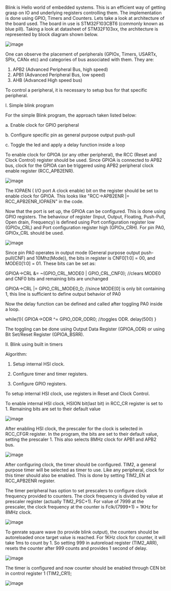 Blink is Hello world of embedded systems. This is an efficient way of getting grasp on IO and underlying registers controlling them.
The implementation is done using GPIO, Timers and Counters. Lets take a look at architecture of the board
used.
The board in use is STM32F103CBT6 (commonly known as blue pill). Taking a look at datasheet of STM32F103xx,
the architecture is represented by block diagram shown below.

![image](https://github.com/user-attachments/assets/d72cdacb-6168-43aa-867d-49f0161045a3)

One can observe the placement of peripherals (GPIOx, Timers, USARTx, SPIx, CANx etc) and categories of bus associated with them. They are:
1. APB2 (Advanced Peripheral Bus, high speed)
2. APB1 (Advanced Peripheral Bus, low speed)
3. AHB (Advanced High speed bus)

To control a peripheral, it is necessary to setup bus for that specific peripheral.

I. Simple blink program

For the simple Blink program, the approach taken listed below:

  a. Enable clock for GPIO peripheral
  
  b. Configure specific pin as general purpose output push-pull
  
  c. Toggle the led and apply a delay function inside a loop

To enable clock for GPIOA (or any other peripheral), the RCC (Reset and Clock Control) register should be used.
Since GPIOA is connected to APB2 bus, clock for the GPIOA can be triggered using APB2 peripheral clock enable register (RCC_APB2ENR).

![image](https://github.com/user-attachments/assets/a7a44e9c-6a58-4277-9c6d-6850adb111b1)

The IOPAEN ( I/O port A clock enable) bit on the register should be set to enable clock for GPIOA. This looks like "RCC->APB2ENR |= RCC_APB2ENR_IOPAEN" in the code.


Now that the port is set up, the GPIOA can be configured. This is done using GPIO registers. The behaviour of register (Input, Output, Floating, Push-Pull, Open drain, Frequency)
is defined using Port configuration register low (GPIOx_CRL) and Port configuration register high (GPIOx_CRH). For pin PA0, GPIOx_CRL should be used.

![image](https://github.com/user-attachments/assets/61e712cb-e39b-4c74-8929-5ed9383c7b3a)

Since pin PA0 operates in output mode (General purpose output push-pull(CNF) and 10Mhz(Mode)), the bits in register
is CNF0[1:0] = 00, and MODE0[1:0] = 01. These bits can be set as:

  GPIOA->CRL &= ~(GPIO_CRL_MODE0 | GPIO_CRL_CNF0); //clears MODE0 and CNF0 bits and remaining bits are unchanged
  
  GPIOA->CRL |= GPIO_CRL_MODE0_0; //since MODE[0] is only bit containing 1, this line is sufficient to define output behavior of PA0

 Now the delay function can be defined and called after toggling PA0 inside a loop.

 while(1){
		GPIOA->ODR ^= GPIO_ODR_ODR0;  //toggles ODR.
		delay(500)
	}

The toggling can be done using Output Data Register (GPIOA_ODR) or using Bit Set/Reset Register (GPIOA_BSRR). 

II. Blink using built in timers

Algorithm:
1. Setup internal HSI clock.
   
2. Configure timer and timer registers.
   
3. Configure GPIO registers.

To setup internal HSI clock, use registers in Reset and Clock Control.

 To enable internal HSI clock, HSION bit(last bit) in RCC_CR register is set to 1. Remaining bits are set to their default value

 ![image](https://github.com/user-attachments/assets/eec12846-c5cd-4a86-b3ca-5ec6a3ffe70d)

 After enabling HSI clock, the prescaler for the clock is selected in RCC_CFGR register. In the program, the bits are set to their default value, setting the prescaler 1. This also selects 8MHz clock for APB1 and APB2 bus.

![image](https://github.com/user-attachments/assets/e405f07f-12c9-468a-9298-f2cbede37c2f)

After configuring clock, the timer should be configured. TIM2, a general purpose timer will be selected as timer to use. Like any peripheral, clock for this timer
should also be enabled. This is done by setting TIM2_EN at RCC_APB2ENR register.

The timer peripheral has option to set prescalers to configure clock frequency provided to counters. The clock frequency is divided by value at prescaler register (actually TIM2_PSC+1). For value of 7999 at the prescaler, the clock frequency at the counter is Fclk/(7999+1) = 1KHz for 8MHz clock.

![image](https://github.com/user-attachments/assets/c2c0e971-7b23-4083-8059-be8c94de028a)

To genrate square wave (to provide blink output), the counters should be autoreloaded once target value is reached. For 1KHz clock for counter, it will take 1ms to count by 1. So setting 999 in autoreload register (TIM2_ARR), resets the counter after 999 counts and provides 1 second of delay.

![image](https://github.com/user-attachments/assets/5e5f11e6-baee-429c-81a0-93be2b6811d1)

The timer is configured and now counter should be enabled through CEN bit in control register 1 (TIM2_CR1);

![image](https://github.com/user-attachments/assets/01f0fa55-b41c-4c1e-8250-0a624d789bd7)



